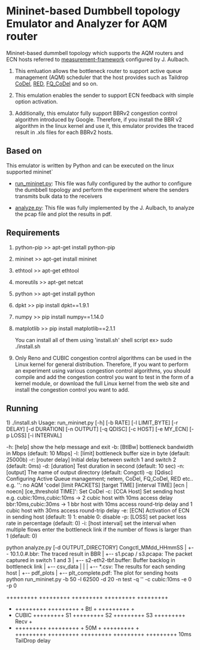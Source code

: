 Mininet-based Dumbbell topology Emulator and Analyzer for AQM router
================================================================================

Mininet-based dummbell topology which supports the AQM routers and ECN hosts
referred to [measurement-framework](https://gitlab.lrz.de/tcp-bbr/measurement-framework) configured by J. Aulbach.

  1) This emluation allows the bottleneck router to support active queue management (AQM) scheduler that the host provides such as Taildrop [CoDel](https://man7.org/linux/man-pages/man8/tc-codel.8.html), [RED](https://man7.org/linux/man-pages/man8/tc-red.8.html), [FQ_CoDel](https://man7.org/linux/man-pages/man8/tc-fq_codel.8.html) and so on.

  2) This emulation enables the sender to support ECN feedback with simple option activation.

  3) Additionally, this emulator fully support BBRv2 congestion control algorithm introduced by Google. Therefore, if you install the BBR v2 algorithm in the linux kernel and use it, this emulator provides the traced result in .xls files for each BBRv2 hosts.


Based on
--------------------------------------------------------------------------------
This emulator is written by Python and can be executed on the linux supported mininet`

- [run_mininet.py](https://github.com/syj5385/bbr_dumbbell/blob/master/run_mininet.py): This file was fully configured by the author to configure the dumbbell topology and perform the experiment where the senders transmits bulk data to the receivers

- [analyze.py](https://github.com/syj5385/bbr_dumbbell/blob/master/analyze.py): This file was fully implemented by the J. Aulbach, to analyze the pcap file and plot the results in pdf. 

Requirements
--------------------------------------------------------------------------------
1) python-pip	>> apt-get install python-pip
2) mininet	>> apt-get install mininet
3) ethtool	>> apt-get ethtool
4) moreutils	>> apt-get netcat
5) python	>> apt-get install python
6) dpkt		>> pip install dpkt==1.9.1
7) numpy	>> pip install numpy==1.14.0
8) matplotlib	>> pip install matplotlib==2.1.1

	You can install all of them using 'install.sh' shell script
	ex>  sudo ./install.sh
	
9) Only Reno and CUBIC congestion control algorithms can be used in the Linux kernel for general distribution. Therefore, If you want to perform an experiment using various congestion control algorithms, you should compile and add the congestion control you want to test in the form of a kernel module, or download the full Linux kernel from the web site and install the congestion control you want to add. 

Running
--------------------------------------------------------------------------------
<Installation>
1) ./install.sh

<Execution>
Usage: run_mininet.py [-h] [-b RATE] [-l LIMIT_BYTE] [-r DELAY] [-d DURATION] [-n OUTPUT] [-q QDISC] [-c HOST] [-e MY_ECN] [-p LOSS] [-i INTERVAL]

-h: [help]		show the help message and exit
-b: [BtlBw]		bottleneck bandwidth in Mbps (default: 10 Mbps]
-l: [limit]		bottleneck buffer size in byte (default: 25000b)
-r: [router delay]	Initial delay between switch 1 and switch 2 (default: 0ms)
-d: [duration]		Test duration in second (default: 10 sec)
-n: [output]		The name of output directory (default: Congctl)
-q: [Qdisc]		Configuring Active Queue management; netem, CoDel, FQ_CoDel, RED etc..
			e.g.	'': no AQM
				'codel [limit PACKETS] [target TIME] [interval TIME] [ecn | noecn] [ce_threshold TIME]': Set CoDel
-c: [CCA Host]		Set sending host
			e.g.	cubic:10ms,cubic:10ms -> 2 cubic host with 10ms access delay
				bbr:10ms,cubic:30ms -> 1 bbr host with 10ms access round-trip delay and 1 cubic host with 30ms access round-trip delay
-e: [ECN]		Activation of ECN in sending host (default: 1)
			1: enable
			0: disable
-p: [LOSS]		set packet loss rate in percentage (default: 0)
-i: [host interval]	set the interval when multiple flows enter the bottleneck link if the number of flows is larger than 1 (default: 0) 

<Analyze>
python analyze.py [-d OUTPUT_DIRECTORY]

<Result File>
 Congctl_MMdd_HHmmSS
 |
 +-- 10.1.0.#.bbr:	 The traced result in BBR
 |
 +-- s1.pcap / s3.pcapa: The packet captured in switch 1 and 3
 |
 +-- s2-eth2-tbf.buffer: Buffer backlog in bottleneck link 
 |
 +-- csv_data
 |   |
 |   +-- *.csv: The results for each sending host
 |
 +-- pdf_plots
     |
     +-- plt_complete.pdf: The plot for sending hosts

<Example> 
python run_mininet.py -b 50 -l 62500 -d 20 -n test -q '' -c cubic:10ms -e 0 -p 0

+++++++++	+++++++++	+++++++++	+++++++++	+++++++++
+	+++++++++	+++++++++	+  Btl	+	+++++++++	+
+ CUBIC	+++++++++  S1	+++++++++  S2	+++++++++  S3	+++++++++  Recv +
+	+++++++++	+++++++++	+  50M	+	+++++++++	+	
+++++++++	+++++++++	+++++++++	+++++++++	+++++++++
   10ms  			TailDrop
  delay

